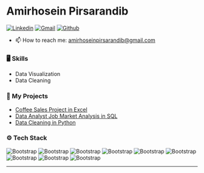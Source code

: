 # Amirhosein Pirsarandib
[![Linkedin](https://img.shields.io/badge/-LinkedIn-blue?style=flat&logo=Linkedin&logoColor=white)](https://www.linkedin.com/in/amirhoseinpirsarandib/)
[![Gmail](https://img.shields.io/badge/-Gmail-c14438?style=flat&logo=Gmail&logoColor=white)](mailto:amirhoseinpirsarandib@gmail.com)
[![Github](https://img.shields.io/github/followers/hejazizo?label=Follow&style=social)](https://github.com/pirsarandib)


- 📫 How to reach me: amirhoseinpirsarandib@gmail.com


### 🖥 Skills

- Data Visualization
- Data Cleaning


### 🚀 My Projects

- [Coffee Sales Project in Excel](https://github.com/amirhoseinpirsarandib/excel-project-coffee-sales-main)
- [Data Analyst Job Market Analysis in SQL](https://github.com/amirhoseinpirsarandib/sql_project_data_jobs)
- [Data Cleaning in Python](https://github.com/amirhoseinpirsarandib/Python_Data_Cleaning)
  

### ⚙️ Tech Stack

![Bootstrap](https://img.shields.io/badge/-Python-05122A?style=flat-square&logo=Python&color=353535) ![Bootstrap](https://img.shields.io/badge/-PostgreSQL-05122A?style=flat-square&logo=PostgreSQL&color=353535) ![Bootstrap](https://img.shields.io/badge/-Pandas-05122A?style=flat-square&logo=Pandas&color=353535) ![Bootstrap](https://img.shields.io/badge/-Numpy-05122A?style=flat-square&logo=Numpy&color=353535) ![Bootstrap](https://img.shields.io/badge/-Matplotlib-05122A?style=flat-square&logo=Matplotlib&color=353535) ![Bootstrap](https://img.shields.io/badge/-Seaborn-05122A?style=flat-square&logo=Seaborn&color=353535) ![Bootstrap](https://img.shields.io/badge/-Excel-05122A?style=flat-square&logo=Excel&color=353535) ![Bootstrap](https://img.shields.io/badge/-Power%20BI-05122A?style=flat-square&logo=Power-BI&color=353535) ![Bootstrap](https://img.shields.io/badge/-Visual%20Studio%20Code-05122A?style=flat-square&logo=Visual-Studio-Code&color=353535)


---
